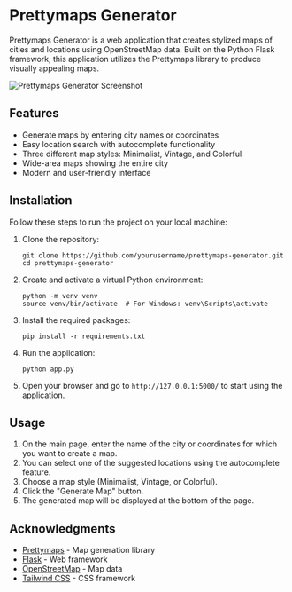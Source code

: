 # Prettymaps Generator

Prettymaps Generator is a web application that creates stylized maps of cities and locations using OpenStreetMap data. Built on the Python Flask framework, this application utilizes the Prettymaps library to produce visually appealing maps.

![Prettymaps Generator Screenshot](screenshot.png)

## Features

- Generate maps by entering city names or coordinates
- Easy location search with autocomplete functionality
- Three different map styles: Minimalist, Vintage, and Colorful
- Wide-area maps showing the entire city
- Modern and user-friendly interface

## Installation

Follow these steps to run the project on your local machine:

1. Clone the repository:
   ```
   git clone https://github.com/yourusername/prettymaps-generator.git
   cd prettymaps-generator
   ```

2. Create and activate a virtual Python environment:
   ```
   python -m venv venv
   source venv/bin/activate  # For Windows: venv\Scripts\activate
   ```

3. Install the required packages:
   ```
   pip install -r requirements.txt
   ```

4. Run the application:
   ```
   python app.py
   ```

5. Open your browser and go to `http://127.0.0.1:5000/` to start using the application.

## Usage

1. On the main page, enter the name of the city or coordinates for which you want to create a map.
2. You can select one of the suggested locations using the autocomplete feature.
3. Choose a map style (Minimalist, Vintage, or Colorful).
4. Click the "Generate Map" button.
5. The generated map will be displayed at the bottom of the page.


## Acknowledgments

- [Prettymaps](https://github.com/marceloprates/prettymaps) - Map generation library
- [Flask](https://flask.palletsprojects.com/) - Web framework
- [OpenStreetMap](https://www.openstreetmap.org/) - Map data
- [Tailwind CSS](https://tailwindcss.com/) - CSS framework
